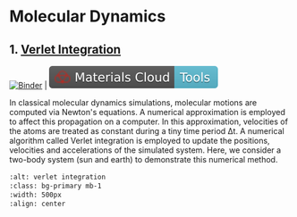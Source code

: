 # **Molecular Dynamics**

## 1. [Verlet Integration](https://github.com/osscar-org/quantum-mechanics/blob/master/notebook/molecular-dynamics/verlet_integration.ipynb)

[![Binder](https://mybinder.org/badge_logo.svg)](https://mybinder.org/v2/gh/osscar-org/quantum-mechanics/master?urlpath=%2Fvoila%2Frender%2Fnotebook%2Fmolecular-dynamics%2Fverlet_integration.ipynb) | [![Materials Cloud Tool osscar-qmcourse](https://raw.githubusercontent.com/materialscloud-org/mcloud-badge/main/badges/img/mcloud_badge_tools.svg)](https://osscar-quantum-mechanics.materialscloud.io/voila/render/molecular-dynamics/verlet_integration.ipynb) 

In classical molecular dynamics simulations, molecular motions are
computed via Newton's equations. A numerical approximation is
employed to affect this propagation on a computer. In this approximation, velocities of the atoms are treated as constant during a tiny time
period Δt. A numerical algorithm called Verlet integration is employed to update
the positions, velocities and accelerations of the simulated system. Here, we
consider a two-body system (sun and earth) to demonstrate this numerical method.

```{image} ./images/verlet_integration.png
:alt: verlet integration
:class: bg-primary mb-1
:width: 500px
:align: center
```
